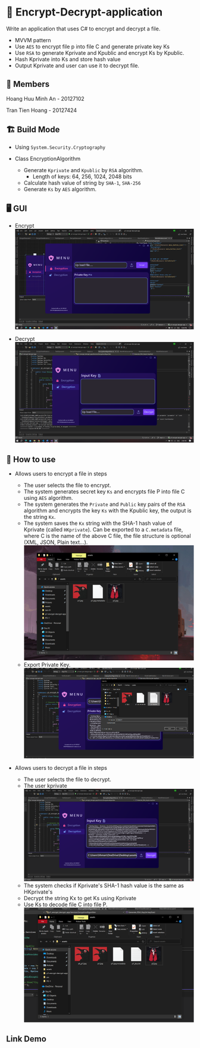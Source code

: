 # 🔐 Encrypt-Decrypt-application

Write an application that uses C# to encrypt and decrypt a file.
- MVVM pattern 
- Use `AES` to encrypt file p into file C and generate private key Ks
- Use `RSA` to generate Kprivate and Kpublic and encrypt Ks by Kpublic.
- Hash Kprivate into Ks and store hash value 
- Output Kprivate and user can use it to decrypt file.
## 🤝 Members
Hoang Huu Minh An - 20127102

Tran Tien Hoang - 20127424

## 🏗️ Build Mode
- Using `System.Security.Cryptography`

- Class EncryptionAlgorithm
  - Generate `Kprivate` and `Kpublic` by `RSA` algorithm.
    - Length of keys: 64, 256, 1024, 2048 bits
  - Calculate hash value of string by `SHA-1`, `SHA-256`
  - Generate `Ks` by `AES` algorithm.
## 🖥️ GUI

- Encrypt
![encrypt](./pic/p1.png)

- Decrypt
![decrypt](./pic/p2.png)

## 🔎 How to use

- Allows users to encrypt a file in steps
  - The user selects the file to encrypt.
  - The system generates secret key `Ks` and encrypts file P into file C using `AES` algorithm.
  - The system generates the `Private` and `Public` key pairs of the `RSA` algorithm and encrypts the key `Ks` with the Kpublic key, the output is the string `Kx`.
  - The system saves the `Kx` string with the SHA-1 hash value of Kprivate (called `HKprivate`). Can be exported to a `C.metadata` file, where C is the name of the above C file, the file structure is optional (XML, JSON, Plain text...).
  ![pic](./pic/p3.png)
  - Export Private Key.
  ![pic](./pic/p4.png)

- Allows users to decrypt a file in steps
  - The user selects the file to decrypt.
  - The user kprivate
  ![pic](./pic/p5.png)
  - The system checks if Kprivate's SHA-1 hash value is the same as HKprivate's
  - Decrypt the string Kx to get Ks using Kprivate
  - Use Ks to decode file C into file P.
  ![pic](./pic/p6.png)

## Link Demo
